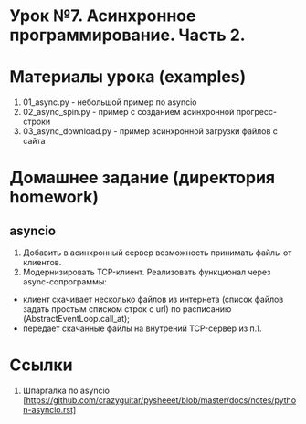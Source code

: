 # Урок №7. Асинхронное программирование. Часть 2.

# Материалы урока (examples)
1. 01_async.py - небольшой пример по asyncio
2. 02_async_spin.py - пример с созданием асинхронной прогресс-строки
3. 03_async_download.py - пример асинхронной загрузки файлов с сайта

# Домашнее задание (директория homework)
## asyncio
1. Добавить в асинхронный сервер возможность принимать файлы от клиентов.
2. Модернизировать TCP-клиент. Реализовать функционал через async-сопрограммы:
* клиент скачивает несколько файлов из интернета (список файлов задать простым
  списком строк с url) по расписанию (AbstractEventLoop.call_at);
* передает скачанные файлы на внутрений TCP-сервер из п.1.

# Ссылки
1. Шпаргалка по asyncio [https://github.com/crazyguitar/pysheeet/blob/master/docs/notes/python-asyncio.rst]